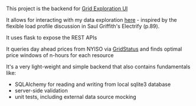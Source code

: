 This project is the backend for [Grid Exploration UI](https://github.com/vel9/grid-flexibility-exploration-ui)

It allows for interacting with my data exploration [here](https://github.com/vel9/grid-flexibility-exploration-api) - inspired by the flexible load profile discussion in Saul Griffith's Electrify (p.89).

It uses flask to expose the REST APIs

It queries day ahead prices from NYISO via [GridStatus](https://docs.gridstatus.io/en/latest/index.html)
and finds optimal price windows of n-hours for each resource

It's a very light-weight and simple backend that also contains fundamentals like:
* SQLAlchemy for reading and writing from local sqlite3 database
* server-side validation
* unit tests, including external data source mocking
